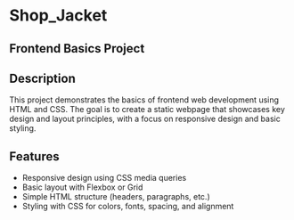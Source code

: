 # Shop_Jacket
## Frontend Basics Project

## Description
This project demonstrates the basics of frontend web development using HTML and CSS. The goal is to create a static webpage that showcases key design and layout principles, with a focus on responsive design and basic styling.

## Features
- Responsive design using CSS media queries
- Basic layout with Flexbox or Grid
- Simple HTML structure (headers, paragraphs, etc.)
- Styling with CSS for colors, fonts, spacing, and alignment
